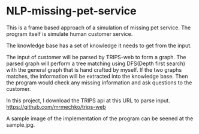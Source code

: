 # NLP-missing-pet-service

This is a frame based approach of a simulation of missing pet service. The program itself is simulate human customer service.

The knowledge base has a set of knowledge it needs to get from the input.

The input of customer will be parsed by TRIPS-web to form a graph.
The parsed graph will perform a tree matching using DFS(Depth first search) with the general graph that is hand crafted by myself.
If the two graphs matches, the information will be extracted into the knowledge base.
Then the program would check any missing information and ask questions to the customer.

In this project, I download the TRIPS api at this URL to parse input.
https://github.com/mrmechko/trips-web

A sample image of the implementation of the program can be seened at the sample.jpg.



